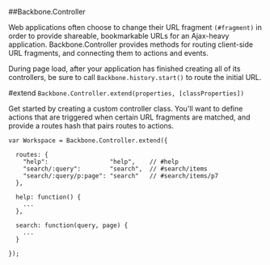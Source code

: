 ##Backbone.Controller

Web applications often choose to change their URL fragment `(#fragment)` in order to provide shareable, bookmarkable URLs for an Ajax-heavy application. Backbone.Controller provides methods for routing client-side URL fragments, and connecting them to actions and events.

During page load, after your application has finished creating all of its controllers, be sure to call `Backbone.history.start()` to route the initial URL.

#extend `Backbone.Controller.extend(properties, [classProperties])`

Get started by creating a custom controller class. You'll want to define actions that are triggered when certain URL fragments are matched, and provide a routes hash that pairs routes to actions.

    var Workspace = Backbone.Controller.extend({

      routes: {
        "help":                 "help",    // #help
        "search/:query":        "search",  // #search/items
        "search/:query/p:page": "search"   // #search/items/p7
      },

      help: function() {
        ...
      },

      search: function(query, page) {
        ...
      }

    });